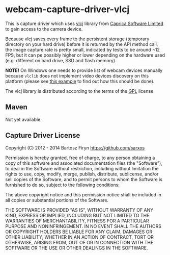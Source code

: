 # webcam-capture-driver-vlcj

This is capture driver which uses [vlcj](http://www.capricasoftware.co.uk/projects/vlcj/index.html) 
library from [Caprica Software Limited](http://www.capricasoftware.co.uk/)
to gain access to the camera device.

Because vlcj saves every frame to the persistent storage (temporary directory on your hard drive)
before it is returned by the API method call, 
the image capture rate is pretty small, indicated by tests to be around ~12 FPS, but it can pe 
possibly higher or lower depending on the hardware used (e.g. different on hard drive, SSD and
flash memory).

**NOTE!** On Windows one needs to provide list of webcam devices manually because 
```vlclib``` does not implement video devices discovery on this platform (please see [this example](https://github.com/sarxos/webcam-capture/blob/master/webcam-capture-drivers/driver-vlcj/src/example/java/WebcamPanelForWindows.java) 
to find out how this should be done). 

The vlcj library is distributed according to the terms of the [GPL](http://www.gnu.org/licenses/gpl.html) license.

## Maven

Not yet available.

## Capture Driver License

Copyright (C) 2012 - 2014 Bartosz Firyn <https://github.com/sarxos>

Permission is hereby granted, free of charge, to any person obtaining a copy of this software and associated documentation files (the "Software"), to deal in the Software without restriction, including without limitation the rights to use, copy, modify, merge, publish, distribute, sublicense, and/or sell copies of the Software, and to permit persons to whom the Software is furnished to do so, subject to the following conditions:

The above copyright notice and this permission notice shall be included in all copies or substantial portions of the Software.

THE SOFTWARE IS PROVIDED "AS IS", WITHOUT WARRANTY OF ANY KIND, EXPRESS OR IMPLIED, INCLUDING BUT NOT LIMITED TO THE WARRANTIES OF MERCHANTABILITY, FITNESS FOR A PARTICULAR PURPOSE AND NONINFRINGEMENT. IN NO EVENT SHALL THE AUTHORS OR COPYRIGHT HOLDERS BE LIABLE FOR ANY CLAIM, DAMAGES OR OTHER LIABILITY, WHETHER IN AN ACTION OF CONTRACT, TORT OR OTHERWISE, ARISING FROM, OUT OF OR IN CONNECTION WITH THE SOFTWARE OR THE USE OR OTHER DEALINGS IN THE SOFTWARE.


